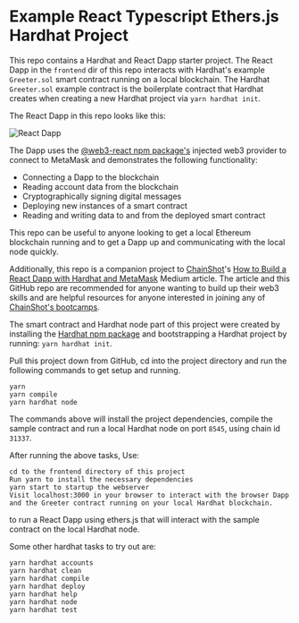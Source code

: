 # Example React Typescript Ethers.js Hardhat Project

This repo contains a Hardhat and React Dapp starter project. The React Dapp in the `frontend` dir of this repo interacts with Hardhat's example `Greeter.sol` smart contract running on a local blockchain. The Hardhat `Greeter.sol` example contract is the boilerplate contract that Hardhat creates when creating a new Hardhat project via `yarn hardhat init`.

The React Dapp in this repo looks like this:

![React Dapp](https://res.cloudinary.com/divzjiip8/image/upload/c_scale,w_1280/v1641785505/Screen_Shot_2022-01-03_at_3.52.58_PM_n7ror7.png)

The Dapp uses the [@web3-react npm package's](https://www.npmjs.com/package/web3-react) injected web3 provider to connect to MetaMask and demonstrates the following functionality:
* Connecting a Dapp to the blockchain
* Reading account data from the blockchain
* Cryptographically signing digital messages
* Deploying new instances of a smart contract
* Reading and writing data to and from the deployed smart contract

This repo can be useful to anyone looking to get a local Ethereum blockchain running and to get a Dapp up and communicating with the local node quickly.

Additionally, this repo is a companion project to [ChainShot](https://www.chainshot.com)'s [How to Build a React Dapp with Hardhat and MetaMask](https://medium.com/p/9cec8f6410d3) Medium article. The article and this GitHub repo are recommended for anyone wanting to build up their web3 skills and are helpful resources for anyone interested in joining any of [ChainShot's bootcamps](https://www.chainshot.com/bootcamp).

The smart contract and Hardhat node part of this project were created by installing the [Hardhat npm package](https://www.npmjs.com/package/hardhat) and bootstrapping a Hardhat project by running: `yarn hardhat init`.

Pull this project down from GitHub, cd into the project directory and run the following commands to get setup and running.

```shell
yarn
yarn compile
yarn hardhat node
```

The commands above will install the project dependencies, compile the sample contract and run a local Hardhat node on port `8545`, using chain id `31337`.

After running the above tasks, Use:

    cd to the frontend directory of this project
    Run yarn to install the necessary dependencies
    yarn start to startup the webserver
    Visit localhost:3000 in your browser to interact with the browser Dapp and the Greeter contract running on your local Hardhat blockchain.

to run a React Dapp using ethers.js that will interact with the sample contract on the local Hardhat node.

Some other hardhat tasks to try out are:

```shell
yarn hardhat accounts
yarn hardhat clean
yarn hardhat compile
yarn hardhat deploy
yarn hardhat help
yarn hardhat node
yarn hardhat test
```


